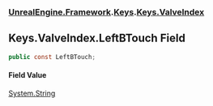 ### [UnrealEngine.Framework](./UnrealEngine-Framework.md 'UnrealEngine.Framework').[Keys](./UnrealEngine-Framework-Keys.md 'UnrealEngine.Framework.Keys').[Keys.ValveIndex](./UnrealEngine-Framework-Keys-ValveIndex.md 'UnrealEngine.Framework.Keys.ValveIndex')
## Keys.ValveIndex.LeftBTouch Field
  
```csharp
public const LeftBTouch;
```
#### Field Value
[System.String](https://docs.microsoft.com/en-us/dotnet/api/System.String 'System.String')  
